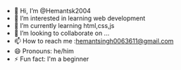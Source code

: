 - 👋 Hi, I’m @Hemantsk2004
- 👀 I’m interested in learning web development
- 🌱 I’m currently learning html,css,js
- 💞️ I’m looking to collaborate on ...
- 📫 How to reach me :hemantsingh0063611@gmail.com
- 😄 Pronouns: he/him
- ⚡ Fun fact: I'm a beginner

<!---
Hemantsk2004/Hemantsk2004 is a ✨ special ✨ repository because its `README.md` (this file) appears on your GitHub profile.
You can click the Preview link to take a look at your changes.
--->

